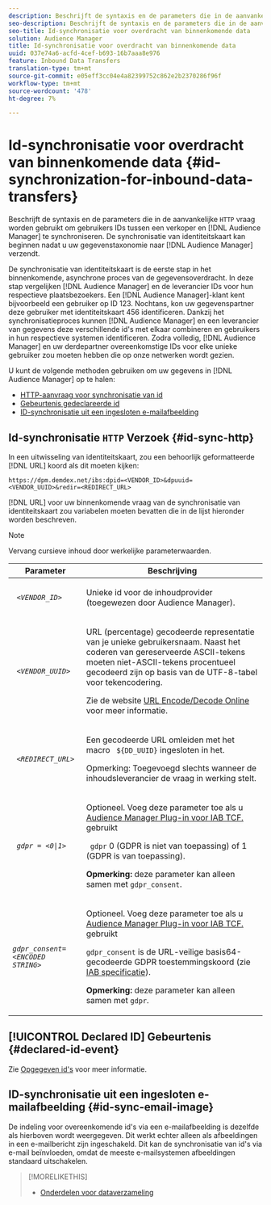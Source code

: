 ```yaml
---
description: Beschrijft de syntaxis en de parameters die in de aanvankelijke vraag van HTTP worden gebruikt om gebruikers IDs tussen een verkoper en een Audience Manager te synchroniseren. De synchronisatie van identiteitskaart kan beginnen nadat u uw gegevenstaxonomie naar Audience Manager verzendt.
seo-description: Beschrijft de syntaxis en de parameters die in de aanvankelijke vraag van HTTP worden gebruikt om gebruikers IDs tussen een verkoper en een Audience Manager te synchroniseren. De synchronisatie van identiteitskaart kan beginnen nadat u uw gegevenstaxonomie naar Audience Manager verzendt.
seo-title: Id-synchronisatie voor overdracht van binnenkomende data
solution: Audience Manager
title: Id-synchronisatie voor overdracht van binnenkomende data
uuid: 037e74a6-acfd-4cef-b693-16b7aaa8e976
feature: Inbound Data Transfers
translation-type: tm+mt
source-git-commit: e05eff3cc04e4a82399752c862e2b2370286f96f
workflow-type: tm+mt
source-wordcount: '478'
ht-degree: 7%

---
```



# Id-synchronisatie voor overdracht van binnenkomende data {#id-synchronization-for-inbound-data-transfers}

Beschrijft de syntaxis en de parameters die in de aanvankelijke `HTTP` vraag worden gebruikt om gebruikers IDs tussen een verkoper en [!DNL Audience Manager] te synchroniseren. De synchronisatie van identiteitskaart kan beginnen nadat u uw gegevenstaxonomie naar [!DNL Audience Manager] verzendt.

De synchronisatie van identiteitskaart is de eerste stap in het binnenkomende, asynchrone proces van de gegevensoverdracht. In deze stap vergelijken [!DNL Audience Manager] en de leverancier IDs voor hun respectieve plaatsbezoekers. Een [!DNL Audience Manager]-klant kent bijvoorbeeld een gebruiker op ID 123. Nochtans, kon uw gegevenspartner deze gebruiker met identiteitskaart 456 identificeren. Dankzij het synchronisatieproces kunnen [!DNL Audience Manager] en een leverancier van gegevens deze verschillende id&#39;s met elkaar combineren en gebruikers in hun respectieve systemen identificeren. Zodra volledig, [!DNL Audience Manager] en uw derdepartner overeenkomstige IDs voor elke unieke gebruiker zou moeten hebben die op onze netwerken wordt gezien.

U kunt de volgende methoden gebruiken om uw gegevens in [!DNL Audience Manager] op te halen:

* [HTTP-aanvraag voor synchronisatie van id](../../../integration/sending-audience-data/batch-data-transfer-explained/id-sync-http.md#id-sync-http)
* [Gebeurtenis gedeclareerde id](../../../integration/sending-audience-data/batch-data-transfer-explained/id-sync-http.md#declared-id-event)
* [ID-synchronisatie uit een ingesloten e-mailafbeelding](../../../integration/sending-audience-data/batch-data-transfer-explained/id-sync-http.md#id-sync-email-image)

## Id-synchronisatie `HTTP` Verzoek {#id-sync-http}

In een uitwisseling van identiteitskaart, zou een behoorlijk geformatteerde [!DNL URL] koord als dit moeten kijken:

```
https://dpm.demdex.net/ibs:dpid=<VENDOR_ID>&dpuuid=<VENDOR_UUID>&redir=<REDIRECT_URL>
```

[!DNL URL] voor uw binnenkomende vraag van de synchronisatie van identiteitskaart zou variabelen moeten bevatten die in de lijst hieronder worden beschreven.

>[!NOTE]
>
>Vervang cursieve inhoud door werkelijke parameterwaarden.

<table id="table_EB9F4246E2A34ABB8ED06EA458EB186F"> 
 <thead> 
  <tr> 
   <th colname="col1" class="entry"> Parameter </th> 
   <th colname="col2" class="entry"> Beschrijving </th> 
  </tr> 
 </thead>
 <tbody> 
  <tr> 
   <td colname="col1"> <code> <i>&lt;VENDOR_ID&gt;</i> </code> </td> 
   <td colname="col2"> <p>Unieke id voor de inhoudprovider (toegewezen door <span class="keyword"> Audience Manager</span>). </p> </td> 
  </tr> 
  <tr> 
   <td colname="col1"> <code> <i>&lt;VENDOR_UUID&gt;</i> </code> </td> 
   <td colname="col2"> <p>URL (percentage) gecodeerde representatie van je unieke gebruikersnaam. Naast het coderen van gereserveerde ASCII-tekens moeten niet-ASCII-tekens procentueel gecodeerd zijn op basis van de UTF-8-tabel voor tekencodering. </p> <p>Zie de website <a href="https://www.url-encode-decode.com" format="http" scope="external"> URL Encode/Decode Online</a> voor meer informatie. </p> </td> 
  </tr> 
  <tr> 
   <td colname="col1"> <code> <i>&lt;REDIRECT_URL&gt;</i> </code> </td> 
   <td colname="col2"> <p>Een gecodeerde URL omleiden met het macro <code> ${DD_UUID}</code> ingesloten in het. </p> <p>Opmerking:  Toegevoegd slechts wanneer de inhoudsleverancier de vraag in werking stelt. </p> </td> 
  </tr> 
  <tr> 
   <td colname="col1"> <code> <i>gdpr = &lt;0|1&gt;</i> </code> </td> 
   <td colname="col2"> <p>Optioneel. Voeg deze parameter toe als u <a href="../../../overview/data-security-and-privacy/aam-iab-plugin.md">Audience Manager Plug-in voor IAB TCF.</a> gebruikt</p> <p><code> gdpr</code> 0 (GDPR is niet van toepassing) of 1 (GDPR is van toepassing). </p> <p> <b>Opmerking: </b> deze parameter kan alleen samen met  <code>gdpr_consent</code>.</p></td> 
  </tr> 
  <tr> 
   <td colname="col1"> <code><i>gdpr_consent=&lt;ENCODED STRING&gt;</i> </code> </td> 
   <td colname="col2"> <p>Optioneel. Voeg deze parameter toe als u <a href="../../../overview/data-security-and-privacy/aam-iab-plugin.md">Audience Manager Plug-in voor IAB TCF.</a> gebruikt</p> <p><code>gdpr_consent</code> is de URL-veilige basis64-gecodeerde GDPR toestemmingskoord (zie <a href="https://github.com/InteractiveAdvertisingBureau/GDPR-Transparency-and-Consent-Framework/blob/master/URL-based%20Consent%20Passing_%20Framework%20Guidance.md#specifications" format="http" scope="external"> IAB specificatie</a>). </p> <p> <b>Opmerking: </b> deze parameter kan alleen samen met  <code>gdpr</code>.</p> </td> 
  </tr> 
 </tbody> 
</table>

## [!UICONTROL Declared ID] Gebeurtenis  {#declared-id-event}

Zie [Opgegeven id&#39;s](../../../features/declared-ids.md) voor meer informatie.

## ID-synchronisatie uit een ingesloten e-mailafbeelding {#id-sync-email-image}

De indeling voor overeenkomende id&#39;s via een e-mailafbeelding is dezelfde als hierboven wordt weergegeven. Dit werkt echter alleen als afbeeldingen in een e-mailbericht zijn ingeschakeld. Dit kan de synchronisatie van id&#39;s via e-mail beïnvloeden, omdat de meeste e-mailsystemen afbeeldingen standaard uitschakelen.

>[!MORELIKETHIS]
>
>* [Onderdelen voor dataverzameling](../../../reference/system-components/components-data-collection.md)

